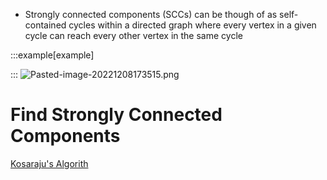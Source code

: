 ---
---
- Strongly connected components (SCCs) can be though of as self-contained cycles within a directed graph where every vertex in a given cycle can reach every other vertex in the same cycle

:::example[example] 


:::
![Pasted-image-20221208173515.png](</Pasted-image-20221208173515.png>)

# Find Strongly Connected Components
[Kosaraju's Algorith](</docs/Algos/Kosaraju's Algorithm.md>)